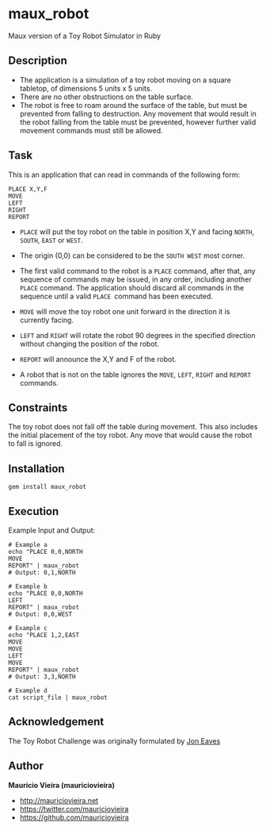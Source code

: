 # maux_robot

Maux version of a Toy Robot Simulator in Ruby

## Description

* The application is a simulation of a toy robot moving
on a square tabletop, of dimensions 5 units x 5 units.
* There are no other obstructions on the table surface.
* The robot is free to roam around the surface of the table,
but must be prevented from falling to destruction.
Any movement that would result in the robot falling
from the table must be prevented, however further
valid movement commands must still be allowed.

## Task

This is an application that can read in commands of the following form:

```
PLACE X,Y,F
MOVE
LEFT
RIGHT
REPORT
```

* `PLACE` will put the toy robot on the table in position X,Y
and facing `NORTH`, `SOUTH`, `EAST` or `WEST`.
* The origin (0,0) can be considered to be the `SOUTH WEST` most corner.
* The first valid command to the robot is a `PLACE` command,
after that, any sequence of commands may be issued, in any order,
including another `PLACE` command.
The application should discard all commands in the sequence
until a valid `PLACE `command has been executed.
* `MOVE` will move the toy robot one unit forward
in the direction it is currently facing.
* `LEFT` and `RIGHT` will rotate the robot 90 degrees
in the specified direction
without changing the position of the robot.
* `REPORT` will announce the X,Y and F of the robot.

* A robot that is not on the table ignores the `MOVE`, `LEFT`, `RIGHT` and `REPORT` commands.

## Constraints

The toy robot does not fall off the table during movement.
This also includes the initial placement of the toy robot.
Any move that would cause the robot to fall is ignored.

## Installation

```
gem install maux_robot
```

## Execution

Example Input and Output:

```
# Example a
echo "PLACE 0,0,NORTH
MOVE
REPORT" | maux_robot
# Output: 0,1,NORTH
```


```
# Example b
echo "PLACE 0,0,NORTH
LEFT
REPORT" | maux_robot
# Output: 0,0,WEST
```


```
# Example c
echo "PLACE 1,2,EAST
MOVE
MOVE
LEFT
MOVE
REPORT" | maux_robot
# Output: 3,3,NORTH
```

```
# Example d
cat script_file | maux_robot
```

## Acknowledgement

The Toy Robot Challenge was originally formulated by [Jon Eaves](https://twitter.com/joneaves)

## Author

**Mauricio Vieira (mauriciovieira)**
+ <http://mauriciovieira.net>
+ <https://twitter.com/mauriciovieira>
+ <https://github.com/mauriciovieira>